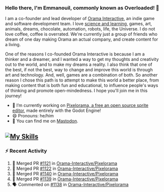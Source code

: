 ### Hello there, I'm Emmanouil, commonly known as Overloaded! 👋
I am a co-founder and lead developer of [Orama Interactive](https://www.oramainteractive.com/), an indie game and software development team. I love [science and learning](https://github.com/OverloadedOrama/KnowledgeBase), games, art, animals, dreams, chocolate, automation, robots, life, the Universe. I do not love coffee, coffee is overrated. We're currently just a group of friends who dream of one day making Orama an actual company, and create content for a living.

One of the reasons I co-founded Orama Interactive is because I am a thinker and a dreamer, and I wanted a way to get my thoughts and creativity out to the world, and to make my dreams a reality. I also think that one of the best, if not the best, way to change and improve this world is through art and technology. And, well, games are a combination of both. So another reason I chose this path is to attempt to make this world a better place, from making content that is both fun and educational, to influence people's ways of thinking and promote open-mindedness. I hope you'll join me in this journey!

- 🔭 I’m currently working on [Pixelorama, a free an open source sprite editor](https://github.com/Orama-Interactive/Pixelorama), made entirely with the Godot Engine!
- 😄 Pronouns: he/him
- 🐘 You can find me on <a rel="me" href="https://mastodon.social/@Overloaded">Mastodon</a>.

[![My Skills](https://skillicons.dev/icons?i=godot,py,cpp,cs,git,linux,html)](https://skillicons.dev)
---

### :zap: Recent Activity

<!--START_SECTION:activity-->
1. 🎉 Merged PR [#1121](https://github.com/Orama-Interactive/Pixelorama/pull/1121) in [Orama-Interactive/Pixelorama](https://github.com/Orama-Interactive/Pixelorama)
2. 🎉 Merged PR [#1122](https://github.com/Orama-Interactive/Pixelorama/pull/1122) in [Orama-Interactive/Pixelorama](https://github.com/Orama-Interactive/Pixelorama)
3. 🎉 Merged PR [#1140](https://github.com/Orama-Interactive/Pixelorama/pull/1140) in [Orama-Interactive/Pixelorama](https://github.com/Orama-Interactive/Pixelorama)
4. 🎉 Merged PR [#1139](https://github.com/Orama-Interactive/Pixelorama/pull/1139) in [Orama-Interactive/Pixelorama](https://github.com/Orama-Interactive/Pixelorama)
5. 🗣 Commented on [#1138](https://github.com/Orama-Interactive/Pixelorama/pull/1138#issuecomment-2495972730) in [Orama-Interactive/Pixelorama](https://github.com/Orama-Interactive/Pixelorama)
<!--END_SECTION:activity-->

<!--
**OverloadedOrama/OverloadedOrama** is a ✨ _special_ ✨ repository because its `README.md` (this file) appears on your GitHub profile.

Here are some ideas to get you started:

- 👯 I’m looking to collaborate on ...
- 🤔 I’m looking for help with ...
- 💬 Ask me about ...
- 📫 How to reach me: ...
- ⚡ Fun fact: ...
-->
